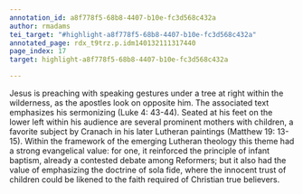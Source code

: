 ```yaml
---
annotation_id: a8f778f5-68b8-4407-b10e-fc3d568c432a
author: rmadams
tei_target: "#highlight-a8f778f5-68b8-4407-b10e-fc3d568c432a"
annotated_page: rdx_t9trz.p.idm140132111317440
page_index: 17
target: highlight-a8f778f5-68b8-4407-b10e-fc3d568c432a

---
```

Jesus is preaching with speaking gestures under a tree at right within the wilderness, as the apostles look on opposite him. The associated text emphasizes his sermonizing (Luke 4: 43-44).  Seated at his feet on the lower left within his audience are several prominent mothers with children, a favorite subject by Cranach in his later Lutheran paintings (Matthew 19: 13-15).   Within the framework of the emerging Lutheran theology this theme had a strong evangelical value: for one, it reinforced the principle of infant baptism, already a contested debate among Reformers; but it also had the value of emphasizing the doctrine of sola fide, where the innocent trust of children could be likened to the faith required of Christian true believers.